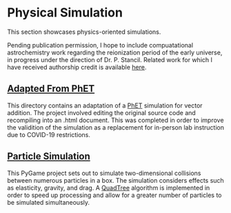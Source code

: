 # Physical Simulation
This section showcases physics-oriented simulations. 

Pending publication permission, I hope to include compuatational astrochemistry work regarding the reionization period of the early universe, in progress under the direction of Dr. P. Stancil. Related work for which I have received authorship credit is available [here][1].

## [Adapted From PhET](./AdaptedFromPhET/)
This directory contains an adaptation of a [PhET][2] simulation for vector addition. The project involved editing the original source code and recompiling into an .html document. This was completed in order to improve the validition of the simulation as a replacement for in-person lab instruction due to COVID-19 restrictions. 

## [Particle Simulation](./ParticleSimulation/)
This PyGame project sets out to simulate two-dimensional collisions between numerous particles in a box. The simulation considers effects such as elasticity, gravity, and drag. A [QuadTree](./ParticleSimulation/QuadTree.py) algorithm is implemented in order to speed up processing and allow for a greater number of particles to be simulated simultaneously. 


[1]: https://iopscience.iop.org/article/10.3847/1538-4357/ab9a50
[2]: https://phet.colorado.edu/
